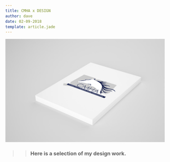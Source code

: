 ```yaml
---
title: CMHA x DESIGN
author: dave
date: 02-09-2018
template: article.jade
---
```

![1](1.jpeg)

<span class="more">

>> ### Here is a selection of my design work.


